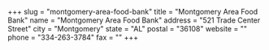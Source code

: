 +++
slug = "montgomery-area-food-bank"
title = "Montgomery Area Food Bank"
name = "Montgomery Area Food Bank"
address = "521 Trade Center Street"
city = "Montgomery"
state = "AL"
postal = "36108"
website = ""
phone = "334-263-3784"
fax = ""
+++
